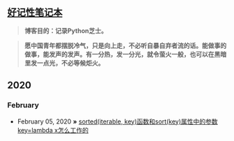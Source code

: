 ## [好记性笔记本](https://r3ha.github.io)

> **博客目的：记录Python芝士。**

> **愿中国青年都摆脱冷气，只是向上走，不必听自暴自弃者流的话。能做事的做事，能发声的发声。有一分热，发一分光，就令萤火一般，也可以在黑暗里发一点光，不必等候炬火。**

## 2020
### February

* February 05, 2020 **»** [sorted(iterable, key)函数和sort(key)属性中的参数key=lambda x怎么工作的](https://github.com/r3ha/r3ha.github.io/issues/1)
